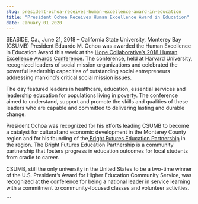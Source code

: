 ```yaml
---
slug: president-ochoa-receives-human-excellence-award-in-education
title: "President Ochoa Receives Human Excellence Award in Education"
date: January 01 2020
---
```


 
<p>
  SEASIDE, Ca., June 21, 2018 – California State University, Monterey Bay
  (CSUMB) President Eduardo M. Ochoa was awarded the Human Excellence in
  Education Award this week at the
  <a href="https://spark.adobe.com/page/Rdfjrd3M2NDJU/"
    >Hope Collaborative’s 2018 Human Excellence Awards Conference</a
  >. The conference, held at Harvard University, recognized leaders of social
  mission organizations and celebrated the powerful leadership capacities of
  outstanding social entrepreneurs addressing mankind’s critical social mission
  issues.
</p>
<p>
  The day featured leaders in healthcare, education, essential services and
  leadership education for populations living in poverty. The conference aimed
  to understand, support and promote the skills and qualities of these leaders
  who are capable and committed to delivering lasting and durable change.
</p>
<p>
  President Ochoa was recognized for his efforts leading CSUMB to become a
  catalyst for cultural and economic development in the Monterey County region
  and for his founding of the<a href="https://brightfuturesmc.org/en/home-2/">
    Bright Futures Education Partnership</a
  >
  in the region. The Bright Futures Education Partnership is a community
  partnership that fosters progress in education outcomes for local students
  from cradle to career.
</p>
<p>
  CSUMB, still the only university in the United States to be a two-time winner
  of the U.S. President’s Award for Higher Education Community Service, was
  recognized at the conference for being a national leader in service learning
  with a commitment to community-focused classes and volunteer activities.
</p>
```
